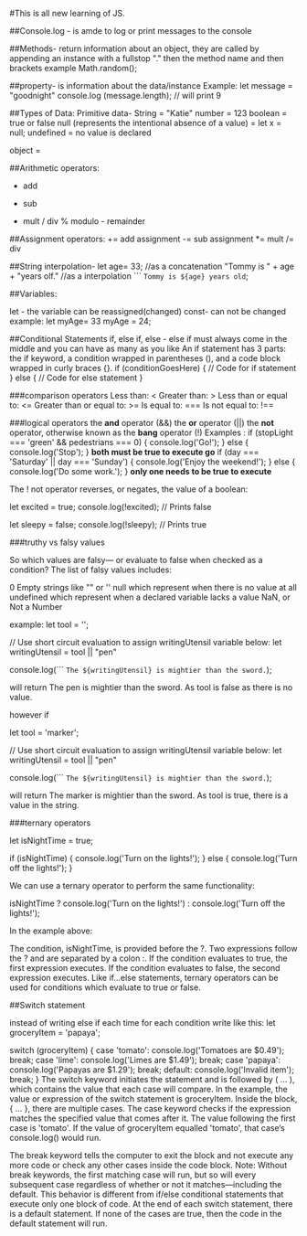 #This is all new learning of JS.

##Console.log - is amde to log or print messages to the console

##Methods- return information about an object, they are called by appending an instance with a fullstop "." then the method name and then brackets 
 example Math.random(); 

 ##property- is information about the data/instance 
 Example: 
 let message = "goodnight"
 console.log (message.length);
// will print 9

 ##Types of Data: 
  Primitive data-
  String = "Katie"
  number = 123
  boolean = true or false
    null (represents the intentional absence of a value) = let x = null; 
  undefined = no value is declared
  
  
  object = 
    
##Arithmetic operators:
+ add
- sub
* mult
/ div
% modulo - remainder

##Assignment operators:
+= add assignment
-= sub assignment
*= mult
/= div 

##String interpolation- 
let age= 33;
//as a concatenation 
"Tommy is " + age + "years olf."
//as a interpolation
``` `Tommy is ${age} years old`;

##Variables:

let - the variable can be reassigned(changed)
const- can not be changed 
example: 
let myAge= 33
myAge = 24; 


##Conditional Statements 
if, else if, else  - else if must always come in the middle and you can have as many as you like
An if statement has 3 parts: the if keyword, a condition wrapped in parentheses (), and a code block wrapped in curly braces {}. 
if (conditionGoesHere) {
  // Code for if statement
} else {
  // Code for else statement
}

###comparison operators
    Less than: <
    Greater than: >
    Less than or equal to: <=
    Greater than or equal to: >=
    Is equal to: ===
    Is not equal to: !==


###logical operators 
    the **and** operator (&&)
    the **or** operator (||)
    the **not** operator, otherwise known as the **bang** operator (!)
Examples :
if (stopLight === 'green' && pedestrians === 0) {
  console.log('Go!');
} else {
  console.log('Stop');
}
**both must be true to execute go**
if (day === 'Saturday' || day === 'Sunday') {
  console.log('Enjoy the weekend!');
} else {
  console.log('Do some work.');
}
**only one needs to be true to execute**

The ! not operator reverses, or negates, the value of a boolean:

let excited = true;
console.log(!excited); // Prints false

let sleepy = false;
console.log(!sleepy); // Prints true


###truthy vs falsy values

So which values are falsy— or evaluate to false when checked as a condition? The list of falsy values includes:

0
Empty strings like "" or ''
null which represent when there is no value at all
undefined which represent when a declared variable lacks a value
NaN, or Not a Number


example:
let tool = '';

// Use short circuit evaluation to assign  writingUtensil variable below:
let writingUtensil = tool || "pen"

console.log(``` `The ${writingUtensil} is mightier than the sword.`);

will return The pen is mightier than the sword. As tool is false as there is no value. 

however if 

let tool = 'marker';

// Use short circuit evaluation to assign  writingUtensil variable below:
let writingUtensil = tool || "pen"

console.log(``` `The ${writingUtensil} is mightier than the sword.`);

will return The marker is mightier than the sword. As tool is true, there is a value in the string. 

###ternary operators

let isNightTime = true;

if (isNightTime) {
  console.log('Turn on the lights!');
} else {
  console.log('Turn off the lights!');
}

We can use a ternary operator to perform the same functionality:

isNightTime ? console.log('Turn on the lights!') : console.log('Turn off the lights!');

In the example above:

The condition, isNightTime, is provided before the ?.
Two expressions follow the ? and are separated by a colon :.
If the condition evaluates to true, the first expression executes.
If the condition evaluates to false, the second expression executes.
Like if...else statements, ternary operators can be used for conditions which evaluate to true or false.

##Switch statement

instead of writing else if each time for each condition write like this: 
let groceryItem = 'papaya';

switch (groceryItem) {
  case 'tomato':
    console.log('Tomatoes are $0.49');
    break;
  case 'lime':
    console.log('Limes are $1.49');
    break;
  case 'papaya':
    console.log('Papayas are $1.29');
    break;
  default:
    console.log('Invalid item');
    break;
}
The switch keyword initiates the statement and is followed by ( ... ), which contains the value that each case will compare. In the example, the value or expression of the switch statement is groceryItem.
Inside the block, { ... }, there are multiple cases. The case keyword checks if the expression matches the specified value that comes after it. The value following the first case is 'tomato'. If the value of groceryItem equalled 'tomato', that case‘s console.log() would run.

The break keyword tells the computer to exit the block and not execute any more code or check any other cases inside the code block. Note: Without break keywords, the first matching case will run, but so will every subsequent case regardless of whether or not it matches—including the default. This behavior is different from if/else conditional statements that execute only one block of code.
At the end of each switch statement, there is a default statement. If none of the cases are true, then the code in the default statement will run.